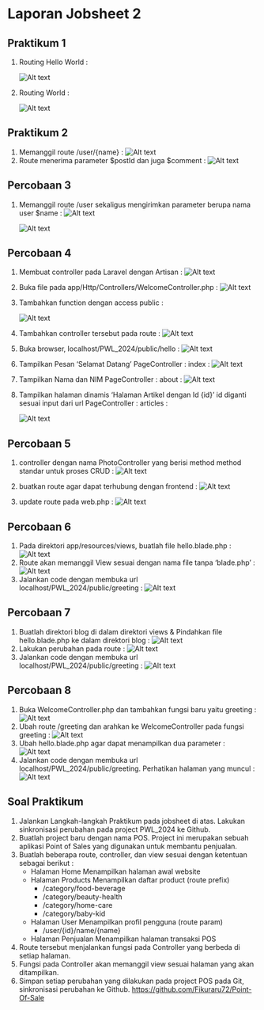# Laporan Jobsheet 2

## Praktikum 1

1. Routing Hello World :
   
   ![Alt text](screenshot/1.png)

2. Routing World :

   ![Alt text](screenshot/2.png)

## Praktikum 2

1. Memanggil route /user/{name} :
   ![Alt text](screenshot/3.png)
2. Route menerima parameter $postId dan juga $comment :
   ![Alt text](screenshot/4.png)

## Percobaan 3

1.  Memanggil route /user sekaligus mengirimkan parameter berupa nama user
    $name :
    ![Alt text](screenshot/5.png)

    ![Alt text](screenshot/6.png)

## Percobaan 4

1. Membuat controller pada Laravel dengan Artisan :
   ![Alt text](screenshot/7.png)

2. Buka file pada app/Http/Controllers/WelcomeController.php :
   ![Alt text](screenshot/8.png)

3. Tambahkan function dengan access public :

   ![Alt text](screenshot/9.png)

4. Tambahkan controller tersebut pada route :
   ![Alt text](screenshot/10.png)

5. Buka browser, localhost/PWL_2024/public/hello :
   ![Alt text](screenshot/11.png)

6. Tampilkan Pesan ‘Selamat Datang’ PageController : index :
   ![Alt text](screenshot/12.png)

7. Tampilkan Nama dan NIM PageController : about :
   ![Alt text](screenshot/13.png)

8. Tampilkan halaman dinamis ‘Halaman Artikel dengan Id {id}’ id diganti sesuai input dari url PageController : articles :

    ![Alt text](screenshot/image.png)

## Percobaan 5

1. controller dengan nama PhotoController yang berisi method method standar untuk proses CRUD :
   ![Alt text](screenshot/image-1.png)

2. buatkan route agar dapat terhubung dengan frontend :
   ![Alt text](screenshot/image-2.png)

3. update route pada web.php :
   ![Alt text](screenshot/image-3.png)

## Percobaan 6

1. Pada direktori app/resources/views, buatlah file hello.blade.php :
   ![Alt text](screenshot/image-5.png)
2. Route akan memanggil View sesuai dengan nama file tanpa ‘blade.php’ :
   ![Alt text](screenshot/image-4.png)
3. Jalankan code dengan membuka url localhost/PWL_2024/public/greeting :
   ![Alt text](screenshot/image-6.png)

## Percobaan 7

1. Buatlah direktori blog di dalam direktori views & Pindahkan file hello.blade.php ke dalam direktori blog :
   ![Alt text](screenshot/image-7.png)
2. Lakukan perubahan pada route :
   ![Alt text](screenshot/image-8.png)
3. Jalankan code dengan membuka url localhost/PWL_2024/public/greeting :
   ![Alt text](screenshot/image-6.png)

## Percobaan 8

1. Buka WelcomeController.php dan tambahkan fungsi baru yaitu greeting :
   ![Alt text](screenshot/image-9.png)
2. Ubah route /greeting dan arahkan ke WelcomeController pada fungsi greeting :
   ![Alt text](screenshot/image-10.png)
3. Ubah hello.blade.php agar dapat menampilkan dua parameter :
   ![Alt text](screenshot/image-11.png)
4. Jalankan code dengan membuka url localhost/PWL_2024/public/greeting. Perhatikan
   halaman yang muncul :  
    ![Alt text](screenshot/image-12.png)

## Soal Praktikum

1. Jalankan Langkah-langkah Praktikum pada jobsheet di atas. Lakukan sinkronisasi
   perubahan pada project PWL_2024 ke Github.
2. Buatlah project baru dengan nama POS. Project ini merupakan sebuah aplikasi Point of Sales yang digunakan untuk membantu penjualan.
3. Buatlah beberapa route, controller, dan view sesuai dengan ketentuan sebagai berikut :
    - Halaman Home Menampilkan halaman awal website
    - Halaman Products Menampilkan daftar product (route prefix)
        - /category/food-beverage
        - /category/beauty-health
        - /category/home-care
        - /category/baby-kid
    - Halaman User Menampilkan profil pengguna (route param)
        - /user/{id}/name/{name}
    - Halaman Penjualan Menampilkan halaman transaksi POS
4. Route tersebut menjalankan fungsi pada Controller yang berbeda di setiap halaman.
5. Fungsi pada Controller akan memanggil view sesuai halaman yang akan ditampilkan.
6. Simpan setiap perubahan yang dilakukan pada project POS pada Git, sinkronisasi
   perubahan ke Github.
   https://github.com/Fikuraru72/Point-Of-Sale 
